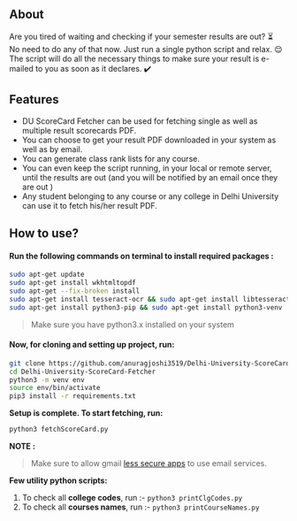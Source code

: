 ## About

Are you tired of waiting and checking if your semester results are out? :hourglass_flowing_sand:  
No need to do any of that now. Just run a single python script and relax. :relieved:  
The script will do all the necessary things to make sure your result is e-mailed to you as soon as it declares. :heavy_check_mark:

## Features

* DU ScoreCard Fetcher can be used for fetching single as well as multiple result scorecards PDF.
* You can choose to get your result PDF downloaded in your system as well as by email.
* You can generate class rank lists for any course.
* You can even keep the script running, in your local or remote server, until the results are out (and you will be notified by an email once they are out )
* Any student belonging to any course or any college in Delhi University can use it to fetch his/her result PDF.

## How to use?

<!--
## With Docker

#### Pull docker image from repository:

```bash
docker pull anuragjo/delhi-university-scorecard-fetcher
```

#### Run:

```bash
docker run -it -v ~/Downloads/:/Delhi-University-ScoreCard-Fetcher/Downloads/ anuragjo/delhi-university-scorecard-fetcher
```


## Without Docker
-->

#### Run the following commands on terminal to install required packages : 

<!--- wget https://github.com/wkhtmltopdf/packaging/releases/download/0.12.6-1/wkhtmltox_0.12.6-1.bionic_amd64.deb --->
<!--- sudo dpkg -i wkhtmltox_0.12.6-1.bionic_amd64.deb --->
<!--- sudo apt-get install -f --->

```bash
sudo apt-get update
sudo apt-get install wkhtmltopdf
sudo apt-get --fix-broken install
sudo apt-get install tesseract-ocr && sudo apt-get install libtesseract-dev
sudo apt-get install python3-pip && sudo apt-get install python3-venv
```

>Make sure you have python3.x installed on your system

#### Now, for cloning and setting up project, run:

```bash
git clone https://github.com/anuragjoshi3519/Delhi-University-ScoreCard-Fetcher.git
cd Delhi-University-ScoreCard-Fetcher
python3 -m venv env
source env/bin/activate
pip3 install -r requirements.txt
```

**Setup is complete. To start fetching, run:**
 
 ```bash
 python3 fetchScoreCard.py
 ```


<!-- **NOTE :** -->

<!-- >Make sure to allow gmail [less secure apps](https://myaccount.google.com/lesssecureapps) to use email services. -->

**NOTE :**

>Make sure to allow gmail [less secure apps](https://myaccount.google.com/lesssecureapps) to use email services.

**Few utility python scripts:**

1. To check all **college codes**, run :-  `python3 printClgCodes.py` 
2. To check all **courses names**, run :-  `python3 printCourseNames.py`


